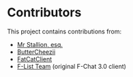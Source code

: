 # Contributors

This project contains contributions from:

* [Mr Stallion, esq.](https://github.com/mrstallion)
* [ButterCheezii](https://github.com/ButterCheezii)
* [FatCatClient](https://github.com/FatCatClient)
* [F-List Team](https://github.com/f-list) (original F-Chat 3.0 client)
